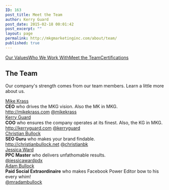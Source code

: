 ```yaml
---
ID: 163
post_title: Meet the Team
author: Kerry Guard
post_date: 2015-02-18 00:01:42
post_excerpt: ""
layout: page
permalink: http://mkgmarketinginc.com/about/team/
published: true
---
```

<section class="projects-1">
<div class="container">
<div class="title">

<a href="/about/values/">Our Values</a><a href="/about/who/">Who We Work With</a><a href="/about/team/">Meet the Team</a><a href="/about/certifications/">Certifications</a>

</div>
</div>
</section><section class="content-32 crew-4">
<div class="container">
<div class="row">
<div class="col-sm-8 col-sm-offset-2">
<h2>The Team</h2>
<p class="lead">Our company's strength comes from our team members. Learn a little more about us.</p>

</div>
</div>
</div>

<div class="features">
<div class="container">
<div class="members">

<div class="member-wrapper">
<div class="member">
<div class="photo-wrapper"><a href="/about/team/mikekrass/"><img src="/wp-content/uploads/mkgmarketing-team-mike.png" alt="" /></a></div>
<div class="info">
<div class="name"><a href="/about/team/mikekrass/">Mike Krass</a></div>
<b>CEO</b> who drives the MKG vision. Also the MK in MKG.
<div class="contacts"><a href="http://mikekrass.com">http://mikekrass.com</a>
<a href="twitter.com/mikekrass">@mikekrass</a></div>
</div>
</div>
</div>

<div class="member-wrapper">
<div class="member">
<div class="photo-wrapper"><a href="/about/team/kerryguard/"><img src="/wp-content/uploads/mkgmarketing-team-kerry.png" alt="" /></a></div>
<div class="info">
<div class="name"><a href="/about/team/kerryguard/">Kerry Guard</a></div>
<b>COO</b> who ensures the company operates at its finest. Also, the KG in MKG.
<div class="contacts"><a href="http://kerryguard.com">http://kerryguard.com</a>
<a href="twitter.com/kerryguard">@kerryguard</a></div>
</div>
</div>
</div>

<div class="member-wrapper">
<div class="member">
<div class="photo-wrapper"><a href="/about/team/christianbullock/"><img src="/wp-content/uploads/mkgmarketing-team-christian.png" alt="" /></a></div>
<div class="info">
<div class="name"><a href="/about/team/christianbullock/">Christian Bullock</a></div>
<b>SEO Guru</b> who makes your brand findable.
<div class="contacts"><a href="christianbullock.net">http://christianbullock.net</a>
<a href="twitter.com/christianbk">@christianbk</a></div>
</div>
</div>
</div>
</div>

<div class="members">

<div class="member-wrapper">
<div class="member">
<div class="photo-wrapper"><a href="/about/team/jessicaward/"><img src="/wp-content/uploads/mkgmarketing-team-jessica.png" alt="" /></a></div>
<div class="info">
<div class="name"><a href="/about/team/jessicaward/">Jessica Ward</a></div>
<b>PPC Master</b> who delivers unfathomable results.
<div class="contacts"><a href="https://twitter.com/jessicawardpdx">@jessicawardpdx</a></div>
</div>
</div>
</div>

<div class="member-wrapper">
<div class="member">
<div class="photo-wrapper"><a href="/about/team/adambullock/"><img src="/wp-content/uploads/mkgmarketing-team-adam.png" alt="" /></a></div>
<div class="info">
<div class="name"><a href="/about/team/adambullock/">Adam Bullock</a></div>
<b>Paid Social Extraordinaire</b> who makes Facebook Power Editor bow to his every whim!
<div class="contacts"><a href="https://twitter.com/mradambullock">@mradambullock</a></div>
</div>
</div>
</div>

</div>
</div>
</div>
</div>
</section>
